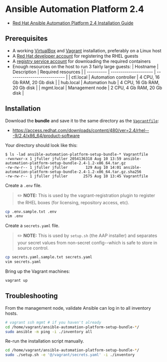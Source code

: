 # Ansible Automation Platform 2.4

* [Red Hat Ansible Automation Platform 2.4 Installation Guide](https://access.redhat.com/documentation/en-us/red_hat_ansible_automation_platform/2.4/html/red_hat_ansible_automation_platform_installation_guide/index)



## Prerequisites

* A working [VirtualBox] and [Vagrant] installation, preferably on a Linux host
* A [Red Hat developer account] for registering the RHEL guests
* A [registry service account] for downloading the required containers
* Enough resources on the host to run 3 fairly large guests:
  | Hostname   | Description           | Required resources           |
  | ---------- | --------------------- | ---------------------------- |
  | ctl.local  | Automation controller | 4 CPU, 16 Gb RAM, 20 Gb disk |
  | hub.local  | Automation hub        | 4 CPU, 16 Gb RAM, 20 Gb disk |
  | mgmt.local | Management node       | 2 CPU, 4 Gb RAM, 20 Gb disk  |

[VirtualBox]: https://www.virtualbox.org/
[Vagrant]: https://www.vagrantup.com/
[Red Hat developer account]: https://developers.redhat.com/
[registry service account]: https://access.redhat.com/terms-based-registry/



## Installation

Download the **bundle** and save it to the same directory as the [`Vagrantfile`](Vagrantfile):

* <https://access.redhat.com/downloads/content/480/ver=2.4/rhel---9/2.4/x86_64/product-software>

Your directory should look like this:

```text
$ ls -lad ansible-automation-platform-setup-bundle-* Vagrantfile
-rwxrwxr-x 1 jfuller jfuller 2054136318 Aug 10 13:59 ansible-automation-platform-setup-bundle-2.4-1.2-x86_64.tar.gz
-rw-rw-r-- 1 jfuller jfuller        129 Aug 10 14:01 ansible-automation-platform-setup-bundle-2.4-1.2-x86_64.tar.gz.sha256
-rw-rw-r-- 1 jfuller jfuller       2575 Aug 10 13:45 Vagrantfile
```

Create a `.env` file.  

> :pencil2: **NOTE:** This is used by the vagrant-registration plugin to
> register the RHEL boxes (for licensing, repository access, etc).

```bash
cp .env.sample.txt .env
vim .env
```

Create a `secrets.yaml` file.

> :pencil2: **NOTE:** This is used by `setup.sh` (the AAP installer) and
> separates your secret values from non-secret config--which is safe to store in
> source control.

```bash
cp secrets.yaml.sample.txt secrets.yaml
vim secrets.yaml
```

Bring up the Vagrant machines:

```bash
vagrant up
```

## Troubleshooting

From the management node, validate Ansible can log in to all inventory hosts.

```bash
# vagrant ssh mgmt # if you haven't already
cd /home/vagrant/ansible-automation-platform-setup-bundle-*/
sudo ansible -m ping -i ./inventory all
```

Re-run the installation script manually.

```bash
cd /home/vagrant/ansible-automation-platform-setup-bundle-*/
sudo ./setup.sh -e '@/vagrant/secrets.yaml' -i ./inventory
```
